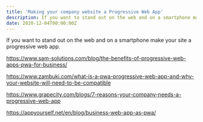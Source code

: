 ```yaml
---
title: 'Making your company website a Progressive Web App'
description: If you want to stand out on the web and on a smartphone make your site a progressive web app.
date: 2020-12-04T00:00:00Z
---
```


If you want to stand out on the web and on a smartphone make your site a progressive web app.

https://www.sam-solutions.com/blog/the-benefits-of-progressive-web-apps-pwa-for-business/

https://www.zambuki.com/what-is-a-pwa-progressive-web-app-and-why-your-website-will-need-to-be-compatible

https://www.grapecity.com/blogs/7-reasons-your-company-needs-a-progressive-web-app

https://appyourself.net/en/blog/business-web-app-as-pwa/